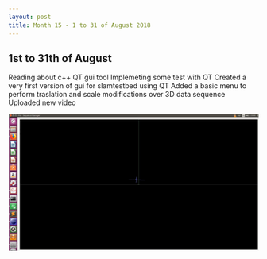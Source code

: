 ```yaml
---
layout: post
title: Month 15 - 1 to 31 of August 2018
---
```


## 1st to 31th of August

Reading about c++ QT gui tool Implemeting some test with QT Created a very first version of gui for slamtestbed using QT Added a basic menu to perform traslation and scale modifications over 3D data sequence Uploaded new video 

[![new opengl view using QT](../img/openglQt.png)](https://www.youtube.com/watch?v=65PS0MRQmV0)

